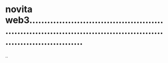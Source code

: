 # novita web3............................................................................................................................
..
